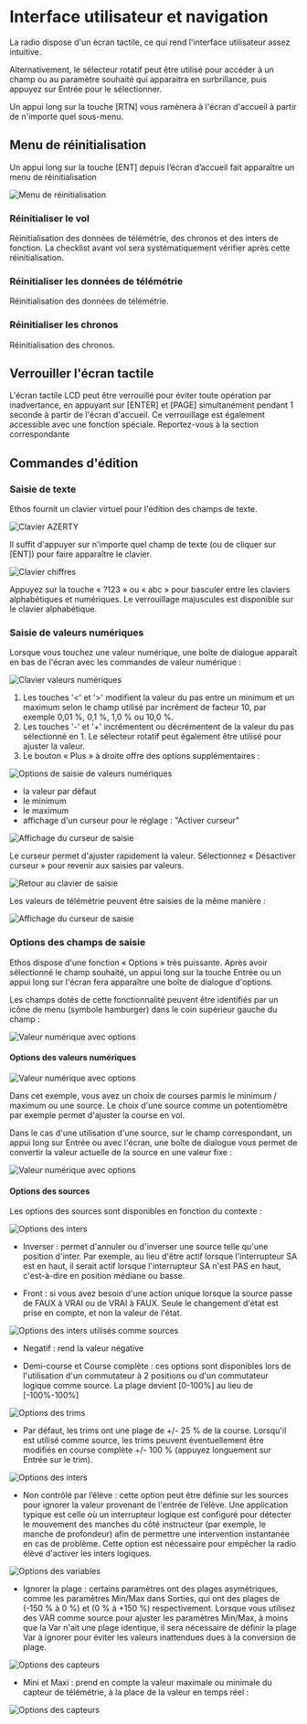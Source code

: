 # Interface utilisateur et navigation

La radio dispose d'un écran tactile, ce qui rend l'interface utilisateur assez intuitive.&#x20;

Alternativement, le sélecteur rotatif peut être utilisé pour accéder à un champ ou au paramètre souhaité qui apparaitra en surbrillance, puis appuyez sur Entrée pour le sélectionner.

Un appui long sur la touche \[RTN] vous ramènera à l'écran d'accueil à partir de n'importe quel sous-menu.

## Menu de réinitialisation

Un appui long sur la touche \[ENT] depuis l’écran d’accueil fait apparaître un menu de réinitialisation

![Menu de réinitialisation](./assets/resetmenu.png)

### **Réinitialiser le vol**

Réinitialisation des données de télémétrie, des chronos et des inters de fonction. La checklist avant vol sera systématiquement vérifier après cette réinitialisation.

### **Réinitialiser les données de télémétrie**

Réinitialisation des données de télémétrie.

### **Réinitialiser les chronos**

Réinitialisation des chronos.

## Verrouiller l'écran tactile

L'écran tactile LCD peut être verrouillé pour éviter toute opération par inadvertance, en appuyant sur \[ENTER] et \[PAGE] simultanément pendant 1 seconde à partir de l'écran d'accueil. Ce verrouillage est également accessible avec une fonction spéciale. Reportez-vous à la section correspondante

## Commandes d'édition

### Saisie de texte

Ethos fournit un clavier virtuel pour l'édition des champs de texte.

![Clavier AZERTY](./assets/keyboard-text-azerty.png)

Il suffit d'appuyer sur n'importe quel champ de texte (ou de cliquer sur \[ENT]) pour faire apparaître le clavier.

![Clavier chiffres](./assets/keyboard-text-numbers.png)

Appuyez sur la touche « ?123 » ou « abc » pour basculer entre les claviers alphabétiques et numériques. Le verrouillage majuscules est disponible sur le clavier alphabétique.

### Saisie de valeurs numériques

Lorsque vous touchez une valeur numérique, une boîte de dialogue apparaît en bas de l'écran avec les commandes de valeur numérique :

![Clavier valeurs numériques](./assets/keyboard-numbers.png)

1. Les touches '<' et '>' modifient la valeur du pas entre un minimum et un maximum selon le champ utilisé par incrément de facteur 10, par exemple 0,01 %, 0,1 %, 1,0 % ou 10,0 %.
2. Les touches '-' et '+' incrémentent ou décrémentent de la valeur du pas sélectionné en 1. Le sélecteur rotatif peut également être utilisé pour ajuster la valeur.
3. Le bouton « Plus » à droite offre des options supplémentaires :

![Options de saisie de valeurs numériques](./assets/keyboard-numbers-options.png)

* la valeur par défaut
* le minimum
* le maximum
* affichage d'un curseur pour le réglage : "Activer curseur"

![Affichage du curseur de saisie](./assets/keyboard-numbers-slider.png)

Le curseur permet d'ajuster rapidement la valeur. Sélectionnez « Désactiver curseur » pour revenir aux saisies par valeurs.

![Retour au clavier de saisie](./assets/keyboard-numbers-options-disable-slider.png)

Les valeurs de télémétrie peuvent être saisies de la même manière :

![Affichage du curseur de saisie](./assets/keyboard-numbers-on-telemetry.png)

### Options des champs de saisie

Ethos dispose d'une fonction « Options » très puissante. Après avoir sélectionné le champ souhaité, un appui long sur la touche Entrée ou un appui long sur l'écran fera apparaître une boîte de dialogue d'options.

Les champs dotés de cette fonctionnalité peuvent être identifiés par un icône de menu (symbole hamburger) dans le coin supérieur gauche du champ :

![Valeur numérique avec options](./assets/source-with-options.png)

#### Options des valeurs numériques

![Valeur numérique avec options](./assets/source-menu.png)

Dans cet exemple, vous avez un choix de courses parmis le minimum / maximum ou une source.
Le choix d'une source comme un potentiomètre par exemple permet d'ajuster la course en vol.

Dans le cas d'une utilisation d'une source, sur le champ correspondant, un appui long sur Entrée ou avec l'écran, une boîte de dialogue vous permet de convertir la valeur actuelle de la source en une valeur fixe :

![Valeur numérique avec options](./assets/source-convert-to-value.png)

#### Options des sources

Les options des sources sont disponibles en fonction du contexte :

![Options des inters](./assets/switch-options.png)

* Inverser : permet d'annuler ou d'inverser une source telle qu'une position d'inter. Par exemple, au lieu d'être actif lorsque l'interrupteur SA est en haut, il serait actif lorsque l'interrupteur SA n'est PAS en haut, c'est-à-dire en position médiane ou basse.

* Front : si vous avez besoin d'une action unique lorsque la source passe de FAUX à VRAI ou de VRAI à FAUX. Seule le changement d'état est prise en compte, et non la valeur de l'état.

![Options des inters utilisés comme sources](./assets/source-2pos-options.png)

* Negatif : rend la valeur négative

* Demi-course et Course complète : ces options sont disponibles lors de l'utilisation d'un commutateur à 2 positions ou d'un commutateur logique comme source. La plage devient [0-100%] au lieu de [-100%-100%]
  
![Options des trims](./assets/source-trim-options.png)

* Par défaut, les trims ont une plage de +/- 25 % de la course. Lorsqu'il est utilisé comme source, les trims peuvent éventuellement être modifiés en course complète +/- 100 % (appuyez longuement sur Entrée sur le trim).

![Options des inters](./assets/source-stick-options.png)

* Non contrôlé par l’élève : cette option peut être définie sur les sources pour ignorer la valeur provenant de l'entrée de l’élève. Une application typique est celle où un interrupteur logique est configuré pour détecter le mouvement des manches du côté instructeur (par exemple, le manche de profondeur) afin de permettre une intervention instantanée en cas de problème. Cette option est nécessaire pour empêcher la radio élève d'activer les inters logiques.

![Options des variables](./assets/source-var-options.png)

* Ignorer la plage : certains paramètres ont des plages asymétriques, comme les paramètres Min/Max dans Sorties, qui ont des plages de (-150 % à 0 %) et (0 % à +150 %) respectivement. Lorsque vous utilisez des VAR comme source pour ajuster les paramètres Min/Max, à moins que la Var n'ait une plage identique, il sera nécessaire de définir la plage Var à ignorer pour éviter les valeurs inattendues dues à la conversion de plage.

![Options des capteurs](./assets/source-sensor-options.png)

* Mini et Maxi : prend en compte la valeur maximale ou minimale du capteur de télémétrie, à la place de la valeur en temps réel :

![Options des capteurs](./assets/source-sensor-maxi.png)
